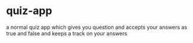 # quiz-app
a normal quiz app which gives you question and accepts your answers as true and false and keeps a track on your answers
